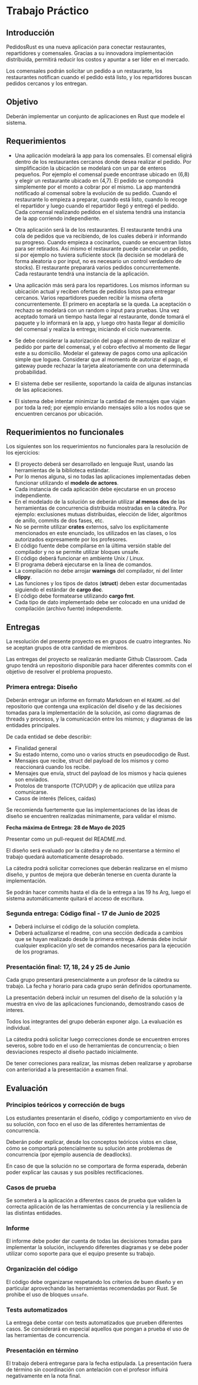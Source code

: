 # Trabajo Práctico

## Introducción

PedidosRust es una nueva aplicación para conectar restaurantes, repartidores y comensales. Gracias a su innovadora implementación distribuida, permitirá reducir los costos y apuntar a ser líder en el mercado. 

Los comensales podrán solicitar un pedido a un restaurante, los restaurantes notifican cuando el pedido está listo, y los repartidores buscan pedidos cercanos y los entregan. 

## Objetivo

Deberán implementar un conjunto de aplicaciones en Rust que modele el sistema. 

## Requerimientos

- Una aplicación modelará la app para los comensales. El comensal eligirá dentro de los restaurantes cercanos donde desea realizar el pedido. Por simplificación la ubicación se modelará con un par de enteros pequeños. Por ejemplo el comensal puede encontrase ubicado en (6,8) y elegir un restaurante ubicado en (4,7). El pedido se compondrá simplemente por el monto a cobrar por el mismo. La app mantendrá notificado al comensal sobre la evolución de su pedido. Cuando el restaurante lo empieza a preparar, cuando está listo, cuando lo recoge el repartidor y luego cuando el repartidor llegó y entregó el pedido. Cada comensal realizando pedidos en el sistema tendrá una instancia de la app corriendo independiente.

- Otra aplicación será la de los restaurantes. El restaurante tendrá una cola de pedidos que va recibiendo, de los cuales deberá ir informando su progreso. Cuando empieza a cocinarlos, cuando se encuentran listos para ser retirados. Así mismo el restaurante puede cancelar un pedido, si por ejemplo no tuviera suficiente stock (la decisión se modelará de forma aleatoria o por input, no es necesario un control verdadero de stocks). El restaurante preparará varios pedidos concurrentemente. Cada restaurante tendrá una instancia de la aplicación.

- Una aplicación más será para los repartidores. Los mismos informan su ubicación actual y reciben ofertas de pedidos listos para entregar cercanos. Varios repartidores pueden recibir la misma oferta concurrentemente. El primero en aceptarla se la queda. La aceptación o rechazo se modelará con un random o input para pruebas. Una vez aceptado tomará un tiempo hasta llegar al restaurante, donde tomará el paquete y lo informará en la app, y luego otro hasta llegar al domicilio del comensal y realiza la entrega; iniciando el ciclo nuevamente.

- Se debe considerar la autorización del pago al momento de realizar el pedido por parte del comensal, y el cobro efectivo al momento de llegar este a su domicilio. Modelar el gateway de pagos como una aplicación simple que loguea. Considerar que al momento de autorizar el pago, el gateway puede rechazar la tarjeta aleatoriamente con una determinada probabilidad. 

- El sistema debe ser resiliente, soportando la caída de algunas instancias de las aplicaciones.

- El sistema debe intentar minimizar la cantidad de mensajes que viajan por toda la red; por ejemplo enviando mensajes sólo a los nodos que se encuentren cercanos por ubicación.


## Requerimientos no funcionales

Los siguientes son los requerimientos no funcionales para la resolución de los ejercicios:

- El proyecto deberá ser desarrollado en lenguaje Rust, usando las herramientas de la biblioteca estándar.
- Por lo menos alguna, si no todas las aplicaciones implementadas deben funcionar utilizando el **modelo de actores**.
- Cada instancia de cada aplicación debe ejecutarse en un proceso independiente. 
- En el modelado de la solución se deberán utilizar **al menos dos** de las herramientas de concurrencia distribuida mostradas en la cátedra. Por ejemplo: exclusiones mutuas distribuidas, elección de líder, algoritmos de anillo, commits de dos fases, etc.
- No se permite utilizar **crates** externos, salvo los explícitamente mencionados en este enunciado, los utilizados en las clases, o los autorizados expresamente por los profesores.
- El código fuente debe compilarse en la última versión stable del compilador y no se permite utilizar bloques unsafe.
- El código deberá funcionar en ambiente Unix / Linux.
- El programa deberá ejecutarse en la línea de comandos.
- La compilación no debe arrojar **warnings** del compilador, ni del linter **clippy**.
- Las funciones y los tipos de datos (**struct**) deben estar documentadas siguiendo el estándar de **cargo doc**.
- El código debe formatearse utilizando **cargo fmt**.
- Cada tipo de dato implementado debe ser colocado en una unidad de compilación (archivo fuente) independiente.

## Entregas

La resolución del presente proyecto es en grupos de cuatro integrantes. No se aceptan grupos de otra cantidad de miembros.

Las entregas del proyecto se realizarán mediante Github Classroom. Cada grupo tendrá un repositorio disponible para hacer diferentes commits con el objetivo de resolver el problema propuesto.

### Primera entrega: Diseño

Deberán entregar un informe en formato Markdown en el `README.md` del repositorio que contenga una explicación del diseño y de las decisiones tomadas para la implementación de la solución, asi como diagramas de threads y procesos, y la comunicación entre los mismos; y diagramas de las entidades principales.

De cada entidad se debe describir:
- Finalidad general
- Su estado interno, como uno o varios structs en pseudocodigo de Rust.
- Mensajes que recibe, struct del payload de los mismos  y como reaccionará cuando los recibe.
- Mensajes que envía, struct del payload de los mismos y hacia quienes son enviados.
- Protolos de transporte (TCP/UDP) y de aplicación que utiliza para comunicarse. 
- Casos de interés (felices, caídas)

Se recomienda fuertemente que las implementaciones de las ideas de diseño se encuentren realizadas mínimamente, para validar el mismo.

**Fecha máxima de Entrega: 28 de Mayo de 2025**

Presentar como un pull-request del README.md. 

El diseño será evaluado por la cátedra y de no presentarse a término el trabajo quedará automaticamente desaprobado.

La cátedra podrá solicitar correciones que deberán realizarse en el mismo diseño, y puntos de mejora que deberán tenerse en cuenta durante la implementación.

Se podrán hacer commits hasta el día de la entrega a las 19 hs Arg, luego el sistema automáticamente quitará el acceso de escritura.


### Segunda entrega: Código final - 17 de Junio de 2025

- Deberá incluirse el código de la solución completa.
- Deberá actualizarse el readme, con una sección dedicada a cambios que se hayan realizado desde la primera entrega. Además debe incluir cualquier explicación y/o set de comandos necesarios para la ejecución de los programas.

### Presentación final: 17, 18, 24 y 25 de Junio 

Cada grupo presentará presencialmente a un profesor de la cátedra su trabajo. La fecha y horario para cada grupo serán definidos oportunamente.

La presentación deberá incluir un resumen del diseño de la solución y la muestra en vivo de las aplicaciones funcionando, demostrando casos de interes. 

Todos los integrantes del grupo deberán exponer algo. La evaluación es individual. 

La cátedra podrá solicitar luego correcciones donde se encuentren errores severos, sobre todo en el uso de herramientas de concurrencia; o bien desviaciones respecto al diseño pactado inicialmente.

De tener correciones para realizar, las mismas deben realizarse y aprobarse con anterioridad a la presentación a examen final. 


## Evaluación

### Principios teóricos y corrección de bugs

Los estudiantes presentarán el diseño, código y comportamiento en vivo de su solución, con foco en el uso de las diferentes herramientas de concurrencia. 

Deberán poder explicar, desde los conceptos teóricos vistos en clase, cómo se comportará potencialmente su solución ante problemas de concurrencia (por ejemplo ausencia de deadlocks).

En caso de que la solución no se comportara de forma esperada, deberán poder explicar las causas y sus posibles rectificaciones.

### Casos de prueba

Se someterá a la aplicación a diferentes casos de prueba que validen la correcta aplicación de las herramientas de concurrencia y la resiliencia de las distintas entidades.

### Informe

El informe debe poder dar cuenta de todas las decisiones tomadas para implementar la solución, incluyendo diferentes diagramas y se debe poder utilizar como soporte para que el equipo presente su trabajo.

### Organización del código

El código debe organizarse respetando los criterios de buen diseño y en particular aprovechando las herramientas recomendadas por Rust. 
Se prohibe el uso de bloques `unsafe`. 

### Tests automatizados

La entrega debe contar con tests automatizados que prueben diferentes casos. Se considerará en especial aquellos que pongan a prueba el uso de las herramientas de concurrencia.

### Presentación en término

El trabajo deberá entregarse para la fecha estipulada. La presentación fuera de término sin coordinación con antelación con el profesor influirá negativamente en la nota final.
